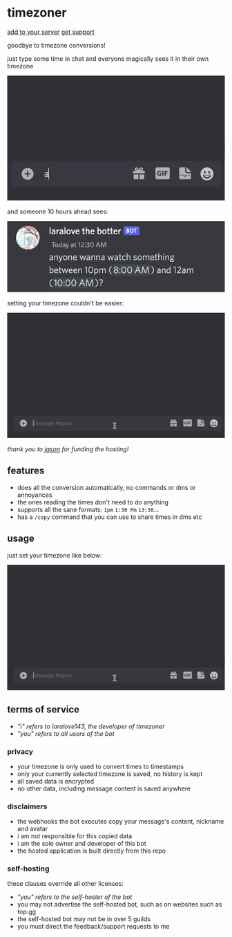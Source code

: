 # timezoner

[add to your server](https://discord.com/api/oauth2/authorize?client_id=909820903574106203&permissions=536880128&scope=bot%20applications.commands)
[get support](https://discord.gg/6vAzfFj8xG)

goodbye to timezone conversions!

just type some time in chat and everyone magically sees it in their own timezone

![example](examples/sent.gif)

and someone 10 hours ahead sees:

![example](examples/shown.png)

setting your timezone couldn't be easier:

![example](examples/timezone.gif)

*thank you to [jason](https://github.com/zudsniper) for funding the hosting!*

## features

- does all the conversion automatically, no commands or dms or annoyances
- the ones reading the times don't need to do anything
- supports all the sane formats: `1pm` `1:30 Pm` `13:30`...
- has a `/copy` command that you can use to share times in dms etc

## usage

just set your timezone like below:

![example](examples/timezone.gif)

## terms of service

- *"i" refers to laralove143, the developer of timezoner*
- *"you" refers to all users of the bot*

### privacy

- your timezone is only used to convert times to timestamps
- only your currently selected timezone is saved, no history is kept
- all saved data is encrypted
- no other data, including message content is saved anywhere

### disclaimers

- the webhooks the bot executes copy your message's content, nickname and avatar
- i am not responsible for this copied data
- i am the sole owner and developer of this bot
- the hosted application is built directly from this repo

### self-hosting

these clauses override all other licenses:

- *"you" refers to the self-hoster of the bot*
- you may not advertise the self-hosted bot, such as on websites such as top.gg
- the self-hosted bot may not be in over 5 guilds
- you must direct the feedback/support requests to me